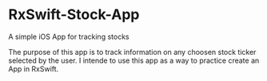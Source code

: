 # RxSwift-Stock-App
A simple iOS App for tracking stocks

The purpose of this app is to track information on any choosen stock ticker selected by the user.
I intende to use this app as a way to practice create an App in RxSwift. 
